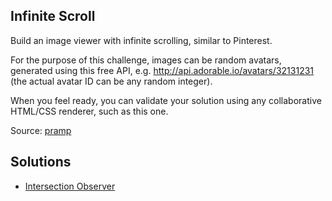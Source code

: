 ## Infinite Scroll

Build an image viewer with infinite scrolling, similar to Pinterest.

For the purpose of this challenge, images can be random avatars, generated using this free API, e.g. http://api.adorable.io/avatars/32131231 (the actual avatar ID can be any random integer).

When you feel ready, you can validate your solution using any collaborative HTML/CSS renderer, such as this one.

Source: [pramp](https://www.pramp.com/)

## Solutions

- [Intersection Observer](intersection-observer)